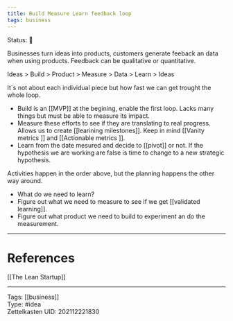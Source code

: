 ```yaml
---
title: Build Measure Learn feedback loop
tags: business
---
```

Status: 🌱

Businesses turn ideas into products, customers generate feeback an data when using products. Feedback can be qualitative or quantitative.

Ideas > Build > Product > Measure > Data > Learn > Ideas

It´s not about each individual piece but how fast we can get trought the whole loop.

- Build is an [[MVP]] at the begining, enable the first loop. Lacks many things but must be able to measure its impact.
- Measure these efforts to see if they are translating to real progress. Allows us to create [[learining milestones]]. Keep in mind [[Vanity metrics ]] and [[Actionable metrics ]].
- Learn from the date mesured and decide to [[pivot]] or not. If the hypothesis we are working are false is time to change to a new strategic hypothesis.

Activities happen in the order above, but the planning happens the other way around. 
- What do we need to learn?
- Figure out what we need to measure to see if we get [[validated learning]].
- Figure out what product we need to build to experiment an do the measurement.

---
# References
[[The Lean Startup]]

---
Tags: [[business]]  
Type: #idea  
Zettelkasten UID: 202112221830  